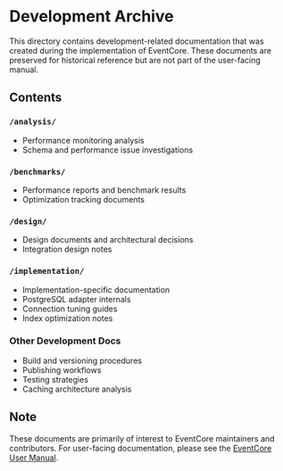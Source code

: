 # Development Archive

This directory contains development-related documentation that was created during the implementation of EventCore. These documents are preserved for historical reference but are not part of the user-facing manual.

## Contents

### `/analysis/`

- Performance monitoring analysis
- Schema and performance issue investigations

### `/benchmarks/`

- Performance reports and benchmark results
- Optimization tracking documents

### `/design/`

- Design documents and architectural decisions
- Integration design notes

### `/implementation/`

- Implementation-specific documentation
- PostgreSQL adapter internals
- Connection tuning guides
- Index optimization notes

### Other Development Docs

- Build and versioning procedures
- Publishing workflows
- Testing strategies
- Caching architecture analysis

## Note

These documents are primarily of interest to EventCore maintainers and contributors. For user-facing documentation, please see the [EventCore User Manual](../manual/README.md).
